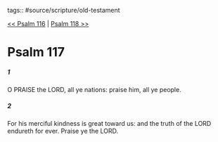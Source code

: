 tags:: #source/scripture/old-testament

[<< Psalm 116](source/scripture/old-testament/19_Psalms/Psalm_116.md) | [Psalm 118 >>](source/scripture/old-testament/19_Psalms/Psalm_118.md)

# Psalm 117

##### 1

O PRAISE the LORD, all ye nations: praise him, all ye people.

##### 2

For his merciful kindness is great toward us: and the truth of the LORD endureth for ever. Praise ye the LORD.
